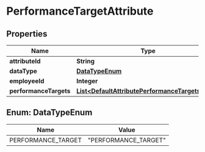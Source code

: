 

# PerformanceTargetAttribute


## Properties

| Name | Type | Description | Notes |
|------------ | ------------- | ------------- | -------------|
|**attributeId** | **String** |  |  [optional] |
|**dataType** | [**DataTypeEnum**](#DataTypeEnum) |  |  [optional] |
|**employeeId** | **Integer** |  |  [optional] |
|**performanceTargets** | [**List&lt;DefaultAttributePerformanceTargetsInner&gt;**](DefaultAttributePerformanceTargetsInner.md) |  |  [optional] |



## Enum: DataTypeEnum

| Name | Value |
|---- | -----|
| PERFORMANCE_TARGET | &quot;PERFORMANCE_TARGET&quot; |



